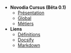 * **Novodia Cursus (Bêta 0.1)**
	* [Présentation](/)
	* [Global](/global.md)
	* [Métiers](/metiers.md)
* **Liens**
	* [Définitions](https://www.cidj.com/metiers/)
	* [Docsify](https://docsify.js.org/#/)
	* [Markdown](https://github.com/adam-p/markdown-here/wiki/Markdown-Cheatsheet)
